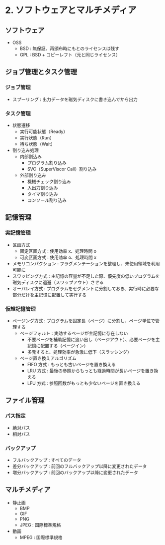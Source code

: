 # 2. ソフトウェアとマルチメディア

## ソフトウェア

- OSS
  - BSD : 無保証、再頒布時にもとのライセンスは残す
  - GPL : BSD + コピーレフト（元と同じライセンス）

## ジョブ管理とタスク管理

### ジョブ管理

- スプーリング : 出力データを磁気ディスクに書き込んでから出力

### タスク管理

- 状態遷移
  - 実行可能状態（Ready）
  - 実行状態（Run）
  - 待ち状態（Wait）
- 割り込み処理
  - 内部割込み
    - プログラム割り込み
    - SVC（SuperViscor Call）割り込み
  - 外部割り込み
    - 機械チェック割り込み
    - 入出力割り込み
    - タイマ割り込み
    - コンソール割り込み

## 記憶管理

### 実記憶管理

- 区画方式
  - 固定区画方式 : 使用効率 x、処理時間 o
  - 可変区画方式 : 使用効率 o、処理時間 x
- メモリコンパクション : フラグメンテーションを整理し、未使用領域を利用可能に
- スワッピング方式 : 主記憶の容量が不足した際、優先度の低いプログラムを磁気ディスクに退避（スワップアウト）させる
- オーバレイ方式 : プログラムをセグメントに分割しておき、実行時に必要な部分だけを主記憶に配置して実行する

### 仮想記憶管理

- ページング方式 : プログラムを固定長（ページ）に分割し、ページ単位で管理する
  - ページフォルト : 実効するページが主記憶に存在しない
    - 不要ページを補助記憶に追い出し（ページアウト）、必要ページを主記憶に配置する（ページイン）
    - 多発すると、処理効率が急激に低下（スラッシング）
  - ページ置き換えアルゴリズム
    - FIFO 方式 : もっとも古いページを置き換える
    - LRU 方式 : 最後の参照からもっとも経過時間が長いページを置き換える
    - LFU 方式 : 参照回数がもっとも少ないページを置き換える

## ファイル管理

### パス指定

- 絶対パス
- 相対パス

### バックアップ

- フルバックアップ : すべてのデータ
- 差分バックアップ : 前回のフルバックアップ以降に変更されたデータ
- 増分バックアップ : 前回のバックアップ以降に変更されたデータ

## マルチメディア

- 静止画
  - BMP
  - GIF
  - PNG
  - JPEG : 国際標準規格
- 動画
  - MPEG : 国際標準規格

